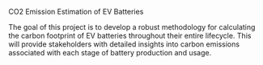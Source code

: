CO2 Emission Estimation of EV Batteries


The goal of this project is to develop a robust methodology for calculating the carbon footprint of EV batteries throughout their entire lifecycle. This will provide stakeholders with detailed insights into carbon emissions associated with each stage of battery production and usage.

